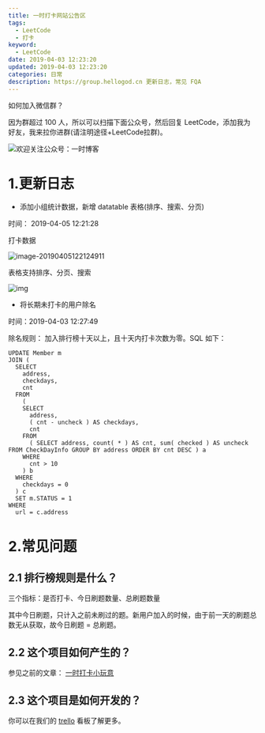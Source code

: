 ```yaml
---
title: 一时打卡网站公告区
tags:
  - LeetCode
  - 打卡
keyword:
  - LeetCode
date: 2019-04-03 12:23:20
updated: 2019-04-03 12:23:20
categories: 日常
description: https://group.hellogod.cn 更新日志，常见 FQA
---
```




如何加入微信群？

因为群超过 100 人，所以可以扫描下面公众号，然后回复 LeetCode，添加我为好友，我来拉你进群(请注明途径+LeetCode拉群)。

![欢迎关注公众号：一时博客](https://ws2.sinaimg.cn/large/006tKfTcgy1g0uf72z7gkj30by0bygmj.jpg)





# 1.更新日志

- 添加小组统计数据，新增 datatable 表格(排序、搜索、分页)

时间： 2019-04-05 12:21:28

打卡数据



![image-20190405122124911](https://ws3.sinaimg.cn/large/006tNc79gy1g1rn2nk16hj31r50u0gpa.jpg)



表格支持排序、分页、搜索

![img](https://ws2.sinaimg.cn/large/006tNc79gy1g1rn58bdk6j31gk0u04ea.jpg)



<!-- more -->



- 将长期未打卡的用户除名 

时间：2019-04-03 12:27:49

除名规则： 加入排行榜十天以上，且十天内打卡次数为零。SQL 如下：

```mysql
UPDATE Member m
JOIN (
  SELECT
    address,
    checkdays,
    cnt 
  FROM
    (
    SELECT
      address,
      ( cnt - uncheck ) AS checkdays,
      cnt 
    FROM
      ( SELECT address, count( * ) AS cnt, sum( checked ) AS uncheck FROM CheckDayInfo GROUP BY address ORDER BY cnt DESC ) a 
    WHERE
      cnt > 10 
    ) b 
  WHERE
    checkdays = 0 
  ) c 
  SET m.STATUS = 1 
WHERE
  url = c.address
```





# 2.常见问题

## 2.1 排行榜规则是什么？

三个指标：是否打卡、今日刷题数量、总刷题数量

其中今日刷题，只计入之前未刷过的题。新用户加入的时候，由于前一天的刷题总数无从获取，故今日刷题 = 总刷题。



## 2.2 这个项目如何产生的？



参见之前的文章：  [一时打卡小玩意](https://hellogod.cn/2019-03-03/leetcode-group-website/)



##  2.3 这个项目是如何开发的？



你可以在我们的 [trello](https://trello.com/b/us9CBVcv/%E4%B8%80%E6%97%B6%E6%89%93%E5%8D%A1) 看板了解更多。




